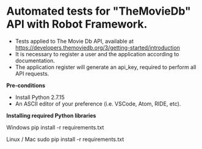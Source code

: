 # Automated tests for "TheMovieDb" API with Robot Framework.
- Tests applied to The Movie Db API, available at https://developers.themoviedb.org/3/getting-started/introduction
- It is necessary to register a user and the application according to documentation.
- The application register will generate an api_key, required to perform all API requests.

**Pre-conditions**</br>
- Install Python 2.7.15</br>
- An ASCII editor of your preference (i.e. VSCode, Atom, RIDE, etc).</br>

**Installing required Python libraries** </br>

Windows
pip install -r requirements.txt </br>

Linux / Mac
sudo pip install -r requirements.txt


